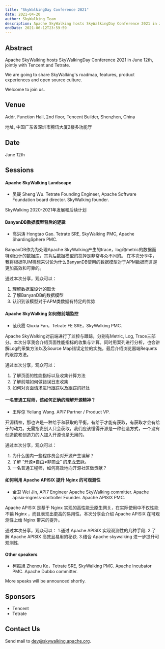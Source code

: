 ```yaml
---
title: "SkyWalkingDay Conference 2021"
date: 2021-04-20
author: SkyWalking Team
description: Apache SkyWalking hosts SkyWalkingDay Conference 2021 in June 12th, jointly with Tencent and Tetrate.
endDate: 2021-06-12T23:59:59
---
```


## Abstract
Apache SkyWalking hosts SkyWalkingDay Conference 2021 in June 12th, jointly with Tencent and Tetrate.

We are going to share SkyWalking's roadmap, features, product experiences and open source culture.

Welcome to join us.

## Venue
Addr. Function Hall, 2nd floor, Tencent Builder, Shenzhen, China

地址, 中国广东省深圳市腾讯大厦2楼多功能厅

## Date
June 12th

## Sessions

#### Apache SkyWalking Landscape
- 吴晟 Sheng Wu. Tetrate Founding Engineer, Apache Software Foundation board director. SkyWalking founder.

SkyWalking 2020-2021年发展和后续计划

#### BanyanDB数据模型背后的逻辑
- 高洪涛 Hongtao Gao. Tetrate SRE, SkyWalking PMC, Apache ShardingSphere PMC.

BanyanDB作为为处理Apache SkyWalking产生的trace，log和metric的数据而特别设计的数据库，其背后数据模型的抉择是非常与众不同的。
在本次分享中，我将根据RUM猜想来讨论为什么BanyanDB使用的数据模型对于APM数据而言是更加高效和可靠的。

通过本次分享，观众可以：
1. 理解数据库设计的取舍
2. 了解BanyanDB的数据模型
3. 认识到该模型对于APM类数据有特定的优势

#### Apache SkyWalking 如何做前端监控
- 范秋霞 Qiuxia Fan，Tetrate FE SRE，SkyWalking PMC.

Apache SkyWalking对前端进行了监控与跟踪，分别有Metric, Log, Trace三部分。本次分享我会介绍页面性能指标的收集与计算，同时用案列进行分析，也会讲解Log的采集方法以及Source Map错误定位的实施。最后介绍浏览器端Requets的跟踪方法。

通过本次分享，观众可以：
1. 了解页面的性能指标以及收集计算方法
2. 了解前端如何做错误日志收集
3. 如何对页面请求进行跟踪以及跟踪的好处

#### 一名普通工程师，该如何正确的理解开源精神？
- 王晔倞 Yeliang Wang. API7 Partner / Product VP. 

开源精神，那也许是一种给于和获取的平衡，有给于才能有获取，有获取才会有给于的动力。无需指责别人只会获取，我们应该懂得开源是一种创造方式，一个没有创造欲和创造力的人加入开源也是无用的。

通过本次分享，观众可以：
1. 为什么国内一些程序员会对开源产生误解？
2. 了解 “开源≠自由≠非商业” 的来龙去脉。
3. 一名普通工程师，如何高效地向开源社区做贡献？

#### 如何利用 Apache APISIX 提升 Nginx 的可观测性
- 金卫 Wei Jin, API7 Engineer Apache SkyWalking committer. Apache apisix-ingress-controller Founder. Apache APISIX PMC.

Apache APISIX 是基于 Nginx 实现的高性能云原生网关，在实际使用中不仅性能不输 Nginx ，而且表现出更高的易用性。本次分享会介绍 Apache APISIX 在可观测性上给 Nginx 带来的提升。

通过本次分享，观众可以：
1.通过 Apache APISIX 实现观测性的几种手段.
2.了解 Apache APISIX 高效且易用的秘诀.
3.结合 Apache skywalking 进一步提升可观测性.

#### Other speakers
- 柯振旭 Zhenxu Ke，Tetrate SRE, SkyWalking PMC. Apache Incubator PMC. Apache Dubbo committer.

More speaks will be announced shortly.

## Sponsors
- Tencent
- Tetrate

## Contact Us
Send mail to dev@skywalking.apache.org.
